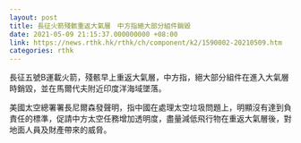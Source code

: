```yaml
---
layout: post
title: 長征火箭殘骸重返大氣層　中方指絕大部分組件銷毀
date: 2021-05-09 21:15:37.000000000 +08:00
link: https://news.rthk.hk/rthk/ch/component/k2/1590002-20210509.htm
categories: rthk
---
```


長征五號B運載火箭，殘骸早上重返大氣層，中方指，絕大部分組件在進入大氣層時銷毀，並在馬爾代夫附近印度洋海域墜落。

美國太空總署署長尼爾森發聲明，指中國在處理太空垃圾問題上，明顯沒有達到負責任的標準，促請中方太空任務增加透明度，盡量減低飛行物在重返大氣層後，對地面人員及財產帶來的威脅。

